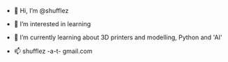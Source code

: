 - 👋 Hi, I’m @shufflez
- 👀 I’m interested in learning
- 🌱 I’m currently learning about 3D printers and modelling, Python and 'AI'

- 📫 shufflez -a-t- gmail.com

<!---
shuffleznl/shuffleznl is a ✨ special ✨ repository because its `README.md` (this file) appears on your GitHub profile.
You can click the Preview link to take a look at your changes.
--->
